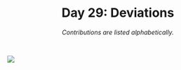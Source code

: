 <h1 align="center">Day 29: Deviations</h1>
<p align="center"><em>Contributions are listed alphabetically.</em></p>
<br>

![](https://raw.githubusercontent.com/Z3tt/30DayChartChallenge_Collection2021/main/contributions/29_deviations/29_deviations_collage.jpg)
